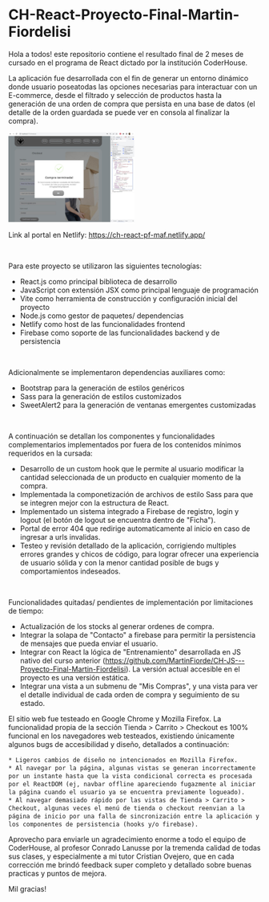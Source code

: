 # CH-React-Proyecto-Final-Martin-Fiordelisi

Hola a todos! este repositorio contiene el resultado final de 2 meses de cursado en el programa de React dictado por la institución CoderHouse.

La aplicación fue desarrollada con el fin de generar un entorno dinámico donde usuario poseatodas las opciones necesarias para interactuar con un E-commerce, desde el filtrado y selección de productos hasta la generación de una orden de compra que persista en una base de datos (el detalle de la orden guardada se puede ver en consola al finalizar la compra). 

<p><a href="https://github.com/MartinFiorde/CH-React-Proyecto-Final-Martin-Fiordelisi/blob/main/checkout.jpg?raw=true" target="_blank"><img src="https://github.com/MartinFiorde/CH-React-Proyecto-Final-Martin-Fiordelisi/blob/main/checkout.jpg?raw=true" alt="checkout" width="50%" height="50%"/></a></p>

Link al portal en Netlify: https://ch-react-pf-maf.netlify.app/

<br/>

Para este proyecto se utilizaron las siguientes tecnologías:
* React.js como principal biblioteca de desarrollo
* JavaScript con extensión JSX como principal lenguaje de programación
* Vite como herramienta de construcción y configuración inicial del proyecto
* Node.js como gestor de paquetes/ dependencias
* Netlify como host de las funcionalidades frontend
* Firebase como soporte de las funcionalidades backend y de persistencia

<br/>

Adicionalmente se implementaron dependencias auxiliares como:
* Bootstrap para la generación de estilos genéricos
* Sass para la generación de estilos customizados
* SweetAlert2 para la generación de ventanas emergentes customizadas

<br/>

A continuación se detallan los componentes y funcionalidades complementarios implementados por fuera de los contenidos mínimos requeridos en la cursada:
* Desarrollo de un custom hook que le permite al usuario modificar la cantidad seleccionada de un producto en cualquier momento de la compra.
* Implementada la componetización de archivos de estilo Sass para que se integren mejor con la estructura de React.
* Implementado un sistema integrado a Firebase de registro, login y logout (el botón de logout se encuentra dentro de "Ficha").
* Portal de error 404 que redirige automaticamente al inicio en caso de ingresar a urls invalidas. 
* Testeo y revisión detallado de la aplicación, corrigiendo multiples errores grandes y chicos de código, para lograr ofrecer una experiencia de usuario sólida y con la menor cantidad posible de bugs y comportamientos indeseados.

<br/>

Funcionalidades quitadas/ pendientes de implementación por limitaciones de tiempo:
* Actualización de los stocks al generar ordenes de compra.
* Integrar la solapa de "Contacto" a firebase para permitir la persistencia de mensajes que pueda enviar el usuario.
* Integrar con React la lógica de "Entrenamiento" desarrollada en JS nativo del curso anterior (https://github.com/MartinFiorde/CH-JS---Proyecto-Final-Martin-Fiordelisi). La versión actual accesible en el proyecto es una versión estática.
* Integrar una vista a un submenu de "Mis Compras", y una vista para ver el detalle individual de cada orden de compra y seguimiento de su estado.


El sitio web fue testeado en Google Chrome y Mozilla Firefox. La funcionalidad propia de la sección Tienda > Carrito > Checkout es 100% funcional en los navegadores web testeados, existiendo únicamente algunos bugs de accesibilidad y diseño, detallados a continuación:

    * Ligeros cambios de diseño no intencionados en Mozilla Firefox.
    * Al navegar por la página, algunas vistas se generan incorrectamente por un instante hasta que la vista condicional correcta es procesada por el ReactDOM (ej, navbar offline apareciendo fugazmente al iniciar la página cuando el usuario ya se encuentra previamente logueado).
    * Al navegar demasiado rápido por las vistas de Tienda > Carrito > Checkout, algunas veces el menú de tienda o checkout reenvian a la página de inicio por una falla de sincronización entre la aplicación y los componentes de persistencia (hooks y/o firebase).

Aprovecho para enviarle un agradecimiento enorme a todo el equipo de CoderHouse, al profesor Conrado Lanusse por la tremenda calidad de todas sus clases, y especialmente a mi tutor Cristian Ovejero, que en cada corrección me brindó feedback super completo y detallado sobre buenas practicas y puntos de mejora.

Mil gracias!